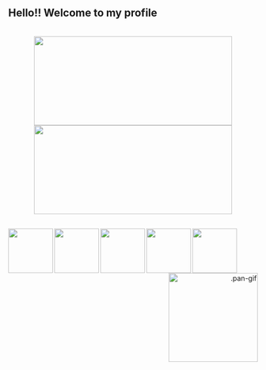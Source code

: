 ## Hello!! Welcome to my profile

 <br>
 <div align="center">
   <a href="https://github.com/panppa" align="left">
      <img height="180em" width="400em" src="https://github-readme-stats.vercel.app/api?username=panppa&show_icons=false&theme=dracula&include_all_commits=true&count_private=true&border_color=ff6e96"/>
   </a>
   <a href="https://github.com/panppa">
      <img height="180em" width="400em" src="https://github-readme-stats.vercel.app/api/top-langs/?username=panppa&layout=compact&langs_count=7&theme=dracula&border_color=ff6e96"/>
   </a>
</div>

##
<div>
<img src="https://cdn.jsdelivr.net/gh/devicons/devicon/icons/java/java-original.svg" height="90em" align="left"/>
<img src="https://cdn.jsdelivr.net/gh/devicons/devicon/icons/php/php-original.svg" height="90em" align="left"/>
 <img src="https://cdn.jsdelivr.net/gh/devicons/devicon/icons/html5/html5-original-wordmark.svg" height="90em" align="left"/>
<img src="https://cdn.jsdelivr.net/gh/devicons/devicon/icons/css3/css3-original-wordmark.svg" height="90em" align="left"/>
 <img src="https://cdn.jsdelivr.net/gh/devicons/devicon/icons/mysql/mysql-original-wordmark.svg" height="90em" align="left"/>




 <p align="right">
    <img  alt=".pan-gif" width="180" src="https://media0.giphy.com/media/pbJU1gzuFw8ILRxzOK/giphy.gif?cid=790b761108c67597c618c1455f9480a3153ba2758f59f2d2&rid=giphy.gif&ct=g"> 
 </p>
 </div>

